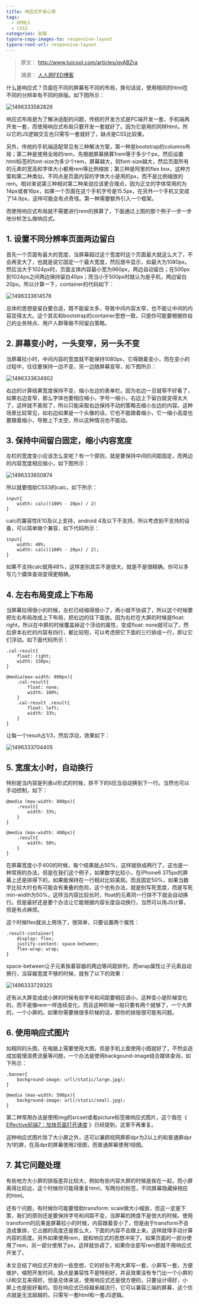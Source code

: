 ```yaml
---
title: 响应式开发心得
tags:
  - HTML5
  - CSS3
categories: 前端
typora-copy-images-to: responsive-layout
typora-root-url: responsive-layout
---
```


> 原文： http://www.tuicool.com/articles/qyABZra
>
> 溯源： [人人网FED博客](http://www.renfed.com/2017/05/30/responsive-layout/)

什么是响应式？页面在不同的屏幕有不同的布局，换句话说，使用相同的html在不同的分辨率有不同的排版。如下图所示：

![1496333582826](1496333582826.png)  

响应式布局是为了解决适配的问题，传统的开发方式是PC端开发一套，手机端再开发一套，而使用响应式布局只要开发一套就好了。因为它是用的同样html，所以它的JS逻辑交互也只需写一套就好了，缺点是CSS比较重。

另外，传统的手机端适配常见有三种解决方案，第一种是bootstrap的columns布局；第二种是使用全局的rem，先根据屏幕换算1rem等于多少个px，然后设置html标签的font-size为多少个rem，屏幕越大，则font-size越大，然后页面所有的元素的宽高和字体大小都用rem等比例缩放；第三种是阿里的flex box，这种方案和第二种类似，不同点是页面内容的字体大小是用的px，而不是比例缩放的rem。相对来说第三种相对第二种来说应该更合理点，因为正文的字体常用的为14px或者16px，如果一个页面在这个手机字号是15.5px，在另外一个手机又变成了14.9px，这样可能会有点奇怪。第一种需要额外引入一个框架。

而使用响应式布局就不需要进行rem的换算了，下面通过上图的那个例子一步一步地分析怎么做响应式。

## 1. 设置不同分辨率页面两边留白

首先一个页面有最大的宽度，当屏幕超过这个宽度时这个页面最大就这么大了，不会再变大了，也就是说它固定一个最大宽度，然后居中显示，如最大为1080px。然后当大于1024px时，页面主体内容最小宽为960px，两边自动留白；在500px到1024px之间两边保持留白40px；而当小于500px时就认为是手机，两边留白20px。所以计算一下，container的代码如下：

![1496333614578](1496333614578.png)  

总体的思想是留白要合适，既不能留太多，导致中间内容太窄，也不能让中间的内容显得太大。这个其实和bootstrap的container思想一致，只是你可能要根据你自己的业务特点、用户人群等做不同留白策略。

## 2. 屏幕变小时，一头变窄，另一头不变

当屏幕拉小时，中间内容的宽度就不能保持1080px，它得跟着变小，而在变小的过程中，往往要保持一边不变，另一边随屏幕变窄，如下图所示：

![1496333634902](1496333634902.png)  

右边的计算结果宽度保持不变，缩小左边的表单栏。因为右边一旦就窄不好看了，如果右边变窄，那么字体也要相应缩小，字号一缩小，右边上下留白就变得太大了，这样就不美观了，所以只能采取右边保持不动的策略去缩小左边的内容。这种场景比较常见，如右边如果是一个头像的话，它也不能跟着缩小，它一缩小高度也要跟着缩小，导致上下太空，所以这种情况也不能动。

## 3. 保持中间留白固定，缩小内容宽度

左栏的宽度变小应该怎么变呢？有一个原则，就是要保持中间的间距固定，而两边的内容宽度相应缩小，如下图所示：

![1496333650874](1496333650874.png)  

所以就要借助CSS3的calc，如下所示：

```
input{
    width: calc((100% - 20px) / 2)
}

```

calc的兼容性IE10及以上支持，android 4及以下不支持，所以考虑到不支持的设备，可以简单做个兼容，如下代码所示：

```
input{
    width: 48%;
    width: calc((100% - 20px) / 2);
}

```

如果不支持calc就用48%，这样差别其实不是很大，就是不是很精确。你可以多写几个媒体查询变得更精确。

## 4. 左右布局变成上下布局

当屏幕拉得很小的时候，左栏已经缩得很小了，再小就不协调了，所以这个时候要把左右布局改成上下布局，把右边的往下面放。因为右栏在大屏的时候是float: right，所以在中屏的时候覆盖掉这个浮动的属性，变成float: none就可以了，然后原本右栏的内容有四行，都比较短，可以考虑把它下面的三行排成一行，即让它们浮动。如下面代码所示：

```
.cal-result{
    float: right;
    width: 330px;
}

@media(max-width: 800px){
    .cal-result{
        float: none;
        width: 100%;
    }
    .cal-result .result{
        float: left;
        width: 33%;
    }
}

```

让每一个result占1/3，然后浮动，效果如下：

![1496333704405](1496333704405.png)  

## 5. 宽度太小时，自动换行

特别是当内容是列表ul形式的时候，排不下的li应当自动换到下一行。当然也可以手动控制，如下：

```
@media (max-width: 800px){
    .result{
        width: 33%;
    }
}

@media (max-width: 400px){
    .result{
        width: 50%;
    }
}

```

在屏幕宽度小于400的时候，每个结果就占50%，这样就排成两行了。这也是一种常用的办法，但是在我们这个例子，如果数字比较小，在iPhone6 375px的屏幕上还是排得下的，如果能保持在一行相对比较美观。而且固定50%，如果当数字比较大时也有可能会有重叠的危险，这个也有办法，就是别写死宽度，而是写死min-width为50%，这样当内容比较长时，float的元素同一行排不下就会自动换行。但是最好还是要个办法让它能根据内容长度自动换行，当然可以用JS计算，但是有点麻烦。

这个时候flex就派上用场了，很简单，只要设置两个属性：

```
.result-container{
    display: flex;
    justify-content: space-between;
    flex-wrap: wrap;
}

```

space-between让子元素挨着容器的两边等间距排列，而wrap属性让子元素自动换行，当容器宽度不够的时候，就有了以下的效果：

![1496333729325](1496333729325.png)  

还有从大屏变成成小屏的时候有些字号和间距要相应调小，这种变小是阶梯变化的，而不是像rem一样连续变化，而且这种阶梯一般只要有两个就够了，一个大屏的，一个小屏的。如果你需要做很多阶梯的话，那你的排版很可能有问题。

## 6. 使用响应式图片

如相同的头图，在电脑上需要使用大图，但是手机上面使用小图就好了，不然会造成加载慢浪费流量等问题，一个办法是使用backgound-image结合媒体查询，如下所示：

```
.banner{
    background-image: url(/static/large.jpg);
}

@media (max-width: 500px){
    background-image: url(/static/small.jpg);
}

```

 第二种常用办法是使用img的srcset或者picture标签做响应式图片，这个我在《 [Effective前端7：加快页面打开速度](http://www.renfed.com/2017/03/12/page-speed/) 》已经提到，这里不再重复。

这种响应式图片除了大小屏之外，还可以兼顾视网屏即dpr为2以上的和普通屏dpr为1的屏，在高dpr的屏幕使用2倍图，而普通屏幕使用1倍图。

## 7. 其它问题处理

有些地方大小屏的排版差异比较大，例如有些内容大屏的时候是挨在一起，而小屏离得比较远，这个时候你可能得重复html，写两份的标签，不同屏幕隐藏掉相应的html。

还有个问题，有时候你可能要借助transform: scale做大小缩放，但这一定是下策，我们的原则还是要保持字号和间距不变，当屏幕的跨度不是很大的时候。使用transform的后果是屏幕拉小的时候，内容跟着变小了，但是由于transform不会造成重排，它占据的高度还是那么大，下面的内容不会跟上来。这样就得手动计算内容的高度。另外如果使用rem，就和响应式的思想冲突了。如果页面的一部分使用了rem，另一部分使用了px，这样就协调了，如果你全部写rem那就不用响应式开发了。

本文总结了响应式开发的一些思想，它的好处不用大屏写一套，小屏写一套，方便维护，缩短开发时间，缺点是兼容性不是特别好，并且效果没有专门出一个小屏的UI和交互来得好。但是总体来说，使用响应式还是很方便的，只要设计得好，小屏上也是挺好看的。现在响应式已经越来越流行，它可以兼容三端的屏幕，这个优点就是无法超越的，只需写一套html和一套JS逻辑。
